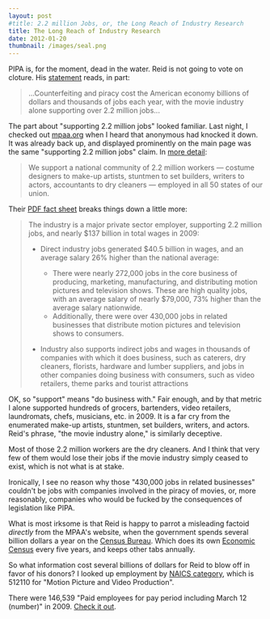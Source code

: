 ```yaml
---
layout: post
#title: 2.2 million Jobs, or, the Long Reach of Industry Research
title: The Long Reach of Industry Research
date: 2012-01-20
thumbnail: /images/seal.png
---
```


PIPA is, for the moment, dead in the water.  Reid is not going to vote
on cloture.  His [statement][] reads, in part:

> ...Counterfeiting and piracy cost the American economy billions of
> dollars and thousands of jobs each year, with the movie industry
> alone supporting over 2.2 million jobs...

  [statement]: http://democrats.senate.gov/2012/01/20/reid-statement-on-intellectual-property-bill/

The part about "supporting 2.2 million jobs" looked familiar.  Last
night, I checked out [mpaa.org][] when I heard that anonymous had
knocked it down.  It was already back up, and displayed prominently on
the main page was the same "supporting 2.2 million jobs" claim.  In
[more detail][]:

  [mpaa.org]: http://mpaa.org/
  [more detail]: http://mpaa.org/policy

> We support a national community of 2.2 million workers — costume
> designers to make-up artists, stuntmen to set builders, writers to
> actors, accountants to dry cleaners — employed in all 50 states of
> our union.

Their [PDF fact sheet][] breaks things down a little more:

  [PDF fact sheet]: http://www.mpaa.org/Resources/3a76ac00-6940-4012-a6e2-da9a7b036da2.pdf

> The industry is a major private sector employer, supporting 2.2 million jobs, and nearly $137 billion in
> total wages in 2009:
>
> * Direct industry jobs generated $40.5 billion in wages, and an average salary 26% higher than the
>   national average:
>
>   * There were nearly 272,000 jobs in the core business of producing, marketing,
>     manufacturing, and distributing motion pictures and television shows.  These are high
>     quality jobs, with an average salary of nearly $79,000, 73% higher than the average salary
>     nationwide.
>   * Additionally, there were over 430,000 jobs in related businesses that distribute motion
>     pictures and television shows to consumers.
> * Industry also supports indirect jobs and wages in thousands of companies with which it does
>   business, such as caterers, dry cleaners, florists, hardware and lumber suppliers, and jobs in other
>   companies doing business with consumers, such as video retailers, theme parks and tourist
>   attractions

OK, so "support" means "do business with."  Fair enough, and by that
metric I alone supported hundreds of grocers, bartenders, video
retailers, laundromats, chefs, musicians, etc. in 2009.  It is a far
cry from the enumerated make-up artists, stuntmen, set builders,
writers, and actors.  Reid's phrase, "the movie industry alone," is
similarly deceptive.

Most of those 2.2 million workers are the dry cleaners.  And I think
that very few of them would lose their jobs if the movie industry
simply ceased to exist, which is not what is at stake.

Ironically, I see no reason why those "430,000 jobs in related
businesses" couldn't be jobs with companies involved in the piracy of
movies, or, more reasonably, companies who would be fucked by the
consequences of legislation like PIPA.

What is most irksome is that Reid is happy to parrot a misleading
factoid *directly* from the MPAA's website, when the government spends
several billion dollars a year on the [Census Bureau][].  Which does
its own [Economic Census] every five years, and keeps other tabs annually.

  [Census Bureau]: http://en.wikipedia.org/wiki/United_States_Census_Bureau
  [Economic Census]: http://www.census.gov/econ/census07/

So what information cost several billions of dollars for Reid to blow
off in favor of his donors?  I looked up employment by
[NAICS category][], which is 512110 for "Motion Picture and Video
Production".

  [NAICS category]: http://www.census.gov/epcd/naics02/def/ND512110.HTM

There were 146,539 "Paid employees for pay period including March 12
(number)" in 2009.  [Check it out](http://factfinder2.census.gov/faces/tableservices/jsf/pages/productview.xhtml?pid=BP_2009_00A1&prodType=table).
